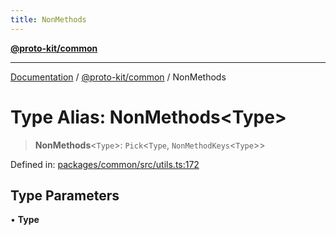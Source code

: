 ```yaml
---
title: NonMethods
---
```


[**@proto-kit/common**](../README.md)

***

[Documentation](../../../README.md) / [@proto-kit/common](../README.md) / NonMethods

# Type Alias: NonMethods\<Type\>

> **NonMethods**\<`Type`\>: `Pick`\<`Type`, `NonMethodKeys`\<`Type`\>\>

Defined in: [packages/common/src/utils.ts:172](https://github.com/proto-kit/framework/blob/28efa802e3737fc3b77339148b307ef7246f3ef1/packages/common/src/utils.ts#L172)

## Type Parameters

• **Type**
